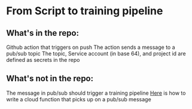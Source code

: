 # From Script to training pipeline
## What's in the repo:
Github action that triggers on push
The action sends a message to a pub/sub topic
The topic, Service account (in base 64), and project id are defined as secrets in the repo

## What's not in the repo:
The message in pub/sub should trigger a training pipeline
[Here](https://cloud.google.com/vertex-ai/docs/pipelines/trigger-pubsub) is how to write a cloud function that picks up on a pub/sub message
